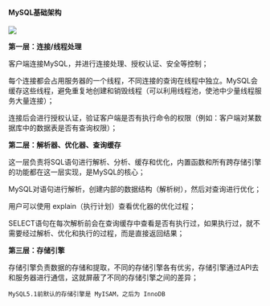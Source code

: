 #### MySQL基础架构

![](https://github.com/iamwumaixing/ImageStorage/blob/master/mysql.png)

**第一层：连接/线程处理**

客户端连接MySQL，并进行连接处理、授权认证、安全等控制；

每个连接都会占用服务器的一个线程，不同连接的查询在线程中独立。MySQL会缓存这些线程，避免重复地创建和销毁线程（可以利用线程池，使池中少量线程服务大量连接）；

连接后会进行授权认证，验证客户端是否有执行命令的权限（例如：客户端对某数据库中的数据表是否有查询权限）；

**第二层：解析器、优化器、查询缓存**

这一层负责将SQL语句进行解析、分析、缓存和优化，内置函数和所有跨存储引擎的功能都在这一层实现，是MySQL的核心；

MySQL对语句进行解析，创建内部的数据结构（解析树），然后对查询进行优化；

用户可以使用 explain（执行计划）查看优化器的优化过程；

SELECT语句在每次解析前会在查询缓存中查看是否有执行过，如果执行过，就不需要经过解析、优化和执行的过程，而是直接返回结果；

**第三层：存储引擎**

存储引擎负责数据的存储和提取，不同的存储引擎各有优劣，存储引擎通过API去和服务器进行通信，这就屏蔽了不同的存储引擎之间的差异；

`MySQL5.1前默认的存储引擎是 MyISAM，之后为 InnoDB`

